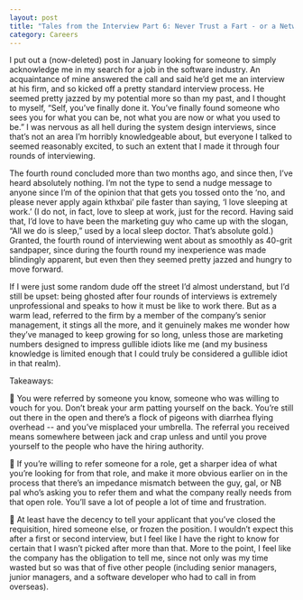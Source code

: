 ```yaml
---
layout: post
title: "Tales from the Interview Part 6: Never Trust a Fart - or a Network Contact"
category: Careers
---
```


I put out a (now-deleted) post in January looking for someone to simply
acknowledge me in my search for a job in the software industry.   An
acquaintance of mine answered the call and said he’d get me an interview
at his firm, and so kicked off a pretty standard interview process.  He
seemed pretty jazzed by my potential more so than my past, and I thought
to myself, “Self, you’ve finally done it.  You’ve finally found someone
who sees you for what you can be, not what you are now or what you used
to be.”  I was nervous as all hell during the system design interviews,
since that’s not an area I’m horribly knowledgeable about, but everyone
I talked to seemed reasonably excited, to such an extent that I made it
through four rounds of interviewing.

The fourth round concluded more than two months ago, and since then,
I’ve heard absolutely nothing.  I’m not the type to send a nudge message
to anyone since I’m of the opinion that that gets you tossed onto the
‘no, and please never apply again kthxbai’ pile faster than saying, ‘I
love sleeping at work.’  (I do not, in fact, love to sleep at work, just
for the record.  Having said that, I’d love to have been the marketing
guy who came up with the slogan, “All we do is sleep,” used by a local
sleep doctor.  That’s absolute gold.)  Granted, the fourth round of
interviewing went about as smoothly as 40-grit sandpaper, since during
the fourth round my inexperience was made blindingly apparent, but even
then they seemed pretty jazzed and hungry to move forward.

If I were just some random dude off the street I’d almost understand,
but I’d still be upset: being ghosted after four rounds of interviews is
extremely unprofessional and speaks to how it must be like to work
there.  But as a warm lead, referred to the firm by a member of the
company’s senior management, it stings all the more, and it genuinely
makes me wonder how they’ve managed to keep growing for so long, unless
those are marketing numbers designed to impress gullible idiots like me
(and my business knowledge is limited enough that I could truly be
considered a gullible idiot in that realm).

Takeaways:

🚩 You were referred by someone you know, someone who was willing to
vouch for you.  Don’t break your arm patting yourself on the back.
You’re still out there in the open and there’s a flock of pigeons with
diarrhea flying overhead -- and you’ve misplaced your umbrella.  The
referral you received means somewhere between jack and crap unless and
until you prove yourself to the people who have the hiring authority.

🚩 If you’re willing to refer someone for a role, get a sharper idea of
what you’re looking for from that role, and make it more obvious earlier
on in the process that there’s an impedance mismatch between the guy,
gal, or NB pal who’s asking you to refer them and what the company
really needs from that open role.  You’ll save a lot of people a lot of
time and frustration.

🚩 At least have the decency to tell your applicant that you’ve closed
the requisition, hired someone else, or frozen the position.  I wouldn’t
expect this after a first or second interview, but I feel like I have
the right to know for certain that I wasn’t picked after more than that.
More to the point, I feel like the company has the obligation to tell
me, since not only was my time wasted but so was that of five other
people (including senior managers, junior managers, and a software
developer who had to call in from overseas).


